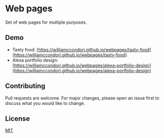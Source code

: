 # Web pages

Set of web pages for multiple purposes.

## Demo

- Tasty food: [https://williamccondori.github.io/webpages/tasty-food](https://williamccondori.github.io/webpages/tasty-food)
- Alexa portfolio design: [https://williamccondori.github.io/webpages/alexa-portfolio-design](https://williamccondori.github.io/webpages/alexa-portfolio-design)

## Contributing

Pull requests are welcome. For major changes, please open an issue first to discuss what you would like to change.

## License

[MIT](LICENSE)
